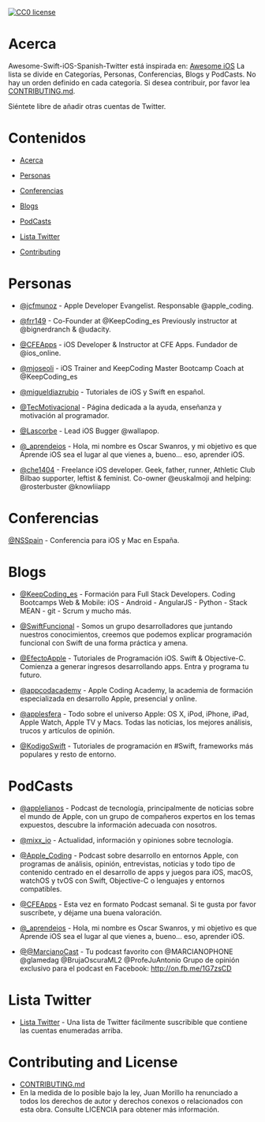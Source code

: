 [![CC0 license](http://mirrors.creativecommons.org/presskit/buttons/88x31/svg/cc-zero.svg)](https://creativecommons.org/publicdomain/zero/1.0/)

# Acerca

Awesome-Swift-iOS-Spanish-Twitter está inspirada en:  [Awesome iOS](https://github.com/vsouza/awesome-ios)
La lista se divide en Categorías, Personas, Conferencias, Blogs y PodCasts. No hay un orden definido en cada categoría. Si desea contribuir, por favor lea  [CONTRIBUTING.md](https://github.com/juanmorillios/Awesome-Swift-iOS-Spanish-Twitter/blob/master/CONTRIBUTING.md).

Siéntete libre de añadir otras cuentas de Twitter.


# Contenidos
* [Acerca](#acerca)

* [Personas](#personas)

* [Conferencias](#conferencias)

* [Blogs](#blogs)

* [PodCasts](#podcasts)

* [Lista Twitter](#lista-twitter)

* [Contributing](#contributing-and-license)

# Personas
* [@jcfmunoz](https://twitter.com/jcfmunoz) - Apple Developer Evangelist. Responsable @apple_coding.

* [@frr149](https://twitter.com/frr149) - Co-Founder at @KeepCoding_es Previously instructor at @bignerdranch & @udacity.

* [@CFEApps](https://twitter.com/CFEApps) - iOS Developer & Instructor at CFE Apps. Fundador de @ios_online.

* [@mjoseoli](https://twitter.com/mjoseoli) - iOS Trainer and KeepCoding Master Bootcamp Coach at @KeepCoding_es

* [@migueldiazrubio](https://twitter.com/migueldiazrubio) - Tutoriales de iOS y Swift en español.

* [@TecMotivacional](https://twitter.com/TecMotivacional) - Página dedicada a la ayuda, enseñanza y motivación al programador.

* [@Lascorbe](https://twitter.com/Lascorbe) - Lead iOS Bugger @wallapop.

* [@_aprendeios](https://twitter.com/_aprendeios) - Hola, mi nombre es Oscar Swanros, y mi objetivo es que Aprende iOS sea el lugar al que vienes a, bueno… eso, aprender iOS.

* [@che1404](https://twitter.com/che1404) - Freelance iOS developer. Geek, father, runner, Athletic Club Bilbao supporter, leftist & feminist. Co-owner @euskalmoji and helping: @rosterbuster @knowliiapp

# Conferencias

[@NSSpain](https://twitter.com/NSSpain) - Conferencia para iOS y Mac en España.

# Blogs

* [@KeepCoding_es](https://twitter.com/KeepCoding_es) - Formación para Full Stack Developers. Coding Bootcamps Web & Mobile: iOS - Android - AngularJS - Python - Stack MEAN - git - Scrum y mucho más.

* [@SwiftFuncional](https://twitter.com/SwiftFuncional) - Somos un grupo desarrolladores que juntando nuestros conocimientos, creemos que podemos explicar programación funcional con Swift de una forma práctica y amena.

* [@EfectoApple](https://twitter.com/EfectoApple) - Tutoriales de Programación iOS. Swift & Objective-C. Comienza a generar ingresos desarrollando apps. Entra y programa tu futuro.

* [@appcodacademy](https://twitter.com/appcodacademy) - Apple Coding Academy, la academia de formación especializada en desarrollo Apple, presencial y online.

* [@applesfera](https://twitter.com/applesfera) - Todo sobre el universo Apple: OS X, iPod, iPhone, iPad, Apple Watch, Apple TV y Macs. Todas las noticias, los mejores análisis, trucos y artículos de opinión.

* [@KodigoSwift](https://twitter.com/KodigoSwift) - Tutoriales de programación en #Swift, frameworks más populares y resto de entorno.

# PodCasts

* [@applelianos](https://twitter.com/applelianos) - Podcast de tecnología, principalmente de noticias sobre el mundo de Apple, con un grupo de compañeros expertos en los temas expuestos, descubre la información adecuada con nosotros.

* [@mixx_io](https://twitter.com/mixx_io) - Actualidad, información y opiniones sobre tecnología.

* [@Apple_Coding](https://twitter.com/apple_coding) - Podcast sobre desarrollo en entornos Apple, con programas de análisis, opinión, entrevistas, noticias y todo tipo de contenido centrado en el desarrollo de apps y juegos para iOS, macOS, watchOS y tvOS con Swift, Objective-C o lenguajes y entornos compatibles.

* [@CFEApps](https://twitter.com/CFEApps) - Esta vez en formato Podcast semanal. Si te gusta por favor suscríbete, y déjame una buena valoración.

* [@_aprendeios](https://twitter.com/_aprendeios) - Hola, mi nombre es Oscar Swanros, y mi objetivo es que Aprende iOS sea el lugar al que vienes a, bueno… eso, aprender iOS.

* [@@MarcianoCast](https://twitter.com/MarcianoCast) - Tu podcast favorito con @MARCIANOPHONE @glamedag @BrujaOscuraML2 @ProfeJuAntonio Grupo de opinión exclusivo para el podcast en Facebook: http://on.fb.me/1G7zsCD 



# Lista Twitter

* [Lista Twitter](https://twitter.com/JuanMorillios/lists/swift-ios-spanish-twitter) - Una lista de Twitter fácilmente suscribible que contiene las cuentas enumeradas arriba.


# Contributing and License

* [CONTRIBUTING.md](https://github.com/juanmorillios/Awesome-Swift-iOS-Spanish-Twitter/blob/master/CONTRIBUTING.md)
* En la medida de lo posible bajo la ley, Juan Morillo ha renunciado a todos los derechos de autor y derechos conexos o relacionados con esta obra. Consulte LICENCIA para obtener más información.
